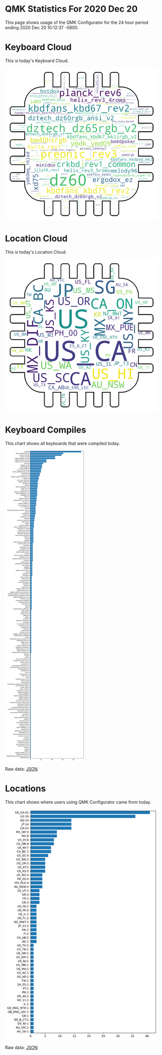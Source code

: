 # QMK Statistics For 2020 Dec 20

This page shows usage of the QMK Configurator for the 24 hour period ending 2020 Dec 20 10:12:37 -0800.

# Keyboard Cloud

This is today's Keyboard Cloud.

<img src="reports/20201220/keyboards_wordcloud.png">

# Location Cloud

This is today's Location Cloud.

<img src="reports/20201220/locations_wordcloud.png">

# Keyboard Compiles

This chart shows all keyboards that were compiled today.

<img src="reports/20201220/keyboards.svg">

Raw data: [JSON](reports/20201220/keyboards.json ':ignore')

# Locations

This chart shows where users using QMK Configurator came from today.

<img src="reports/20201220/locations.svg">

Raw data: [JSON](reports/20201220/locations.json ':ignore')
    
